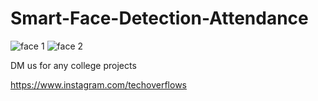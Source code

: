 # Smart-Face-Detection-Attendance

![face 1](https://github.com/theshivamsk/Smart-Face-Detection-Attendance/assets/165746109/4aacc22b-3f6c-41d0-8961-f46340ca3b4f)
![face 2](https://github.com/theshivamsk/Smart-Face-Detection-Attendance/assets/165746109/4c4e8830-5838-4d2d-ad37-291fba192f03)

DM us for any college projects

https://www.instagram.com/techoverflows

